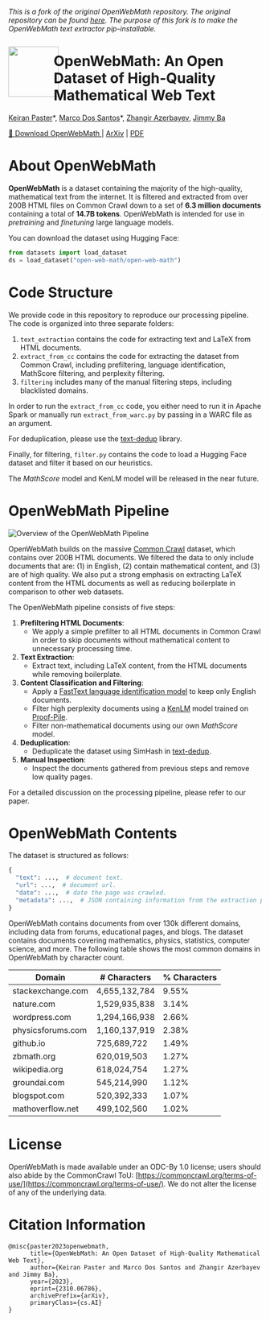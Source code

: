 *This is a fork of the original OpenWebMath repository. The original repository can be found [here](https://github.com/keirp/OpenWebMath). The purpose of this fork is to make the OpenWebMath text extractor pip-installable.*


# <img align="left" width="100" height="100" src="imgs/openwebmath_logo.png" style="margin-top: -12px; margin-bottom: 0px; margin-right:-10px;"> OpenWebMath: An Open Dataset of High-Quality Mathematical Web Text

[Keiran Paster](https://keirp.com)\*, [Marco Dos Santos](https://marco-dossantos.github.io/)\*, [Zhangir Azerbayev](https://zhangir-azerbayev.github.io/), [Jimmy Ba](https://jimmylba.github.io/)

[🤗 Download OpenWebMath ](https://huggingface.co/datasets/open-web-math/open-web-math) | [ArXiv](https://arxiv.org/abs/2310.06786)
| [PDF](https://arxiv.org/pdf/2310.06786.pdf)

# About OpenWebMath

**OpenWebMath** is a dataset containing the majority of the high-quality, mathematical text from the internet. It is filtered and extracted from over 200B HTML files on Common Crawl down to a set of **6.3 million documents** containing a total of **14.7B tokens**. OpenWebMath is intended for use in _pretraining_ and _finetuning_ large language models.

You can download the dataset using Hugging Face:

```python
from datasets import load_dataset
ds = load_dataset("open-web-math/open-web-math")
```

# Code Structure

We provide code in this repository to reproduce our processing pipeline. The code is organized into three separate folders:

1. `text_extraction` contains the code for extracting text and LaTeX from HTML documents.
2. `extract_from_cc` contains the code for extracting the dataset from Common Crawl, including prefiltering, language identification, MathScore filtering, and perplexity filtering.
3. `filtering` includes many of the manual filtering steps, including blacklisted domains.

In order to run the `extract_from_cc` code, you either need to run it in Apache Spark or manually run `extract_from_warc.py` by passing in a WARC file as an argument.

For deduplication, please use the [text-dedup](https://github.com/ChenghaoMou/text-dedup) library.

Finally, for filtering, `filter.py` contains the code to load a Hugging Face dataset and filter it based on our heuristics.

The _MathScore_ model and KenLM model will be released in the near future.

# OpenWebMath Pipeline

<img src="imgs/pipeline.png" alt="Overview of the OpenWebMath Pipeline">

OpenWebMath builds on the massive [Common Crawl](https://commoncrawl.org/) dataset, which contains over 200B HTML documents. We filtered the data to only include documents that are: (1) in English, (2) contain mathematical content, and (3) are of high quality. We also put a strong emphasis on extracting LaTeX content from the HTML documents as well as reducing boilerplate in comparison to other web datasets.

The OpenWebMath pipeline consists of five steps:

1. **Prefiltering HTML Documents**:
   - We apply a simple prefilter to all HTML documents in Common Crawl in order to skip documents without mathematical content to unnecessary processing time.
2. **Text Extraction**:
   - Extract text, including LaTeX content, from the HTML documents while removing boilerplate.
3. **Content Classification and Filtering**:
   - Apply a [FastText language identification model](https://fasttext.cc/docs/en/language-identification.html) to keep only English documents.
   - Filter high perplexity documents using a [KenLM](https://github.com/kpu/kenlm) model trained on [Proof-Pile](https://huggingface.co/datasets/hoskinson-center/proof-pile).
   - Filter non-mathematical documents using our own _MathScore_ model.
4. **Deduplication**:
   - Deduplicate the dataset using SimHash in [text-dedup](https://github.com/ChenghaoMou/text-dedup).
5. **Manual Inspection**:
   - Inspect the documents gathered from previous steps and remove low quality pages.

For a detailed discussion on the processing pipeline, please refer to our paper.

# OpenWebMath Contents

The dataset is structured as follows:

```python
{
  "text": ...,  # document text.
  "url": ...,  # document url.
  "date": ...,  # date the page was crawled.
  "metadata": ...,  # JSON containing information from the extraction process.
}
```

OpenWebMath contains documents from over 130k different domains, including data from forums, educational pages, and blogs. The dataset contains documents covering mathematics, physics, statistics, computer science, and more. The following table shows the most common domains in OpenWebMath by character count.

| Domain            | # Characters  | % Characters |
| ----------------- | ------------- | ------------ |
| stackexchange.com | 4,655,132,784 | 9.55%        |
| nature.com        | 1,529,935,838 | 3.14%        |
| wordpress.com     | 1,294,166,938 | 2.66%        |
| physicsforums.com | 1,160,137,919 | 2.38%        |
| github.io         | 725,689,722   | 1.49%        |
| zbmath.org        | 620,019,503   | 1.27%        |
| wikipedia.org     | 618,024,754   | 1.27%        |
| groundai.com      | 545,214,990   | 1.12%        |
| blogspot.com      | 520,392,333   | 1.07%        |
| mathoverflow.net  | 499,102,560   | 1.02%        |

# License

OpenWebMath is made available under an ODC-By 1.0 license; users should also abide by the CommonCrawl ToU: [https://commoncrawl.org/terms-of-use/](https://commoncrawl.org/terms-of-use/). We do not alter the license of any of the underlying data.

# Citation Information

```
@misc{paster2023openwebmath,
      title={OpenWebMath: An Open Dataset of High-Quality Mathematical Web Text},
      author={Keiran Paster and Marco Dos Santos and Zhangir Azerbayev and Jimmy Ba},
      year={2023},
      eprint={2310.06786},
      archivePrefix={arXiv},
      primaryClass={cs.AI}
}
```
